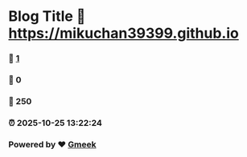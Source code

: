 # Blog Title :link: https://mikuchan39399.github.io 
### :page_facing_up: [1](https://mikuchan39399.github.io/tag.html) 
### :speech_balloon: 0 
### :hibiscus: 250 
### :alarm_clock: 2025-10-25 13:22:24 
### Powered by :heart: [Gmeek](https://github.com/Meekdai/Gmeek)
